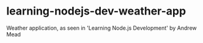 # learning-nodejs-dev-weather-app
Weather application, as seen in 'Learning Node.js Development' by Andrew Mead
